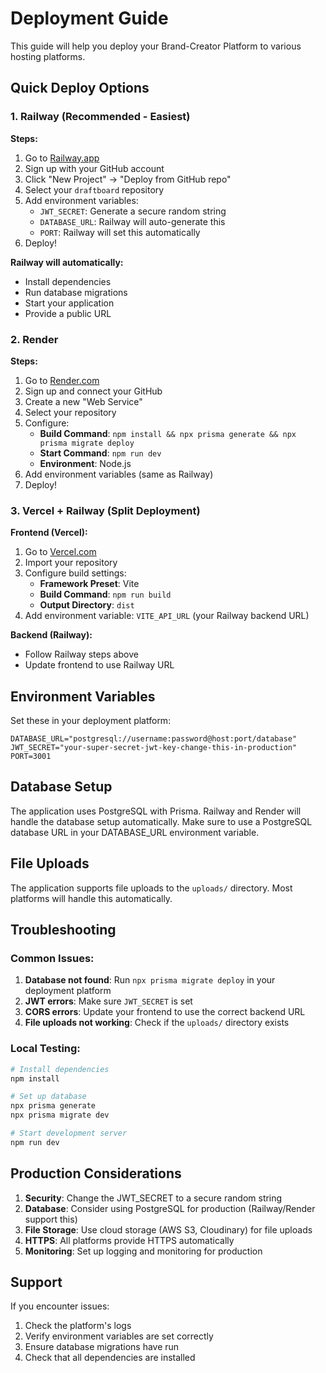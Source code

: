 # Deployment Guide

This guide will help you deploy your Brand-Creator Platform to various hosting platforms.

## Quick Deploy Options

### 1. Railway (Recommended - Easiest)

**Steps:**
1. Go to [Railway.app](https://railway.app)
2. Sign up with your GitHub account
3. Click "New Project" → "Deploy from GitHub repo"
4. Select your `draftboard` repository
5. Add environment variables:
   - `JWT_SECRET`: Generate a secure random string
   - `DATABASE_URL`: Railway will auto-generate this
   - `PORT`: Railway will set this automatically
6. Deploy!

**Railway will automatically:**
- Install dependencies
- Run database migrations
- Start your application
- Provide a public URL

### 2. Render

**Steps:**
1. Go to [Render.com](https://render.com)
2. Sign up and connect your GitHub
3. Create a new "Web Service"
4. Select your repository
5. Configure:
   - **Build Command**: `npm install && npx prisma generate && npx prisma migrate deploy`
   - **Start Command**: `npm run dev`
   - **Environment**: Node.js
6. Add environment variables (same as Railway)
7. Deploy!

### 3. Vercel + Railway (Split Deployment)

**Frontend (Vercel):**
1. Go to [Vercel.com](https://vercel.com)
2. Import your repository
3. Configure build settings:
   - **Framework Preset**: Vite
   - **Build Command**: `npm run build`
   - **Output Directory**: `dist`
4. Add environment variable: `VITE_API_URL` (your Railway backend URL)

**Backend (Railway):**
- Follow Railway steps above
- Update frontend to use Railway URL

## Environment Variables

Set these in your deployment platform:

```env
DATABASE_URL="postgresql://username:password@host:port/database"
JWT_SECRET="your-super-secret-jwt-key-change-this-in-production"
PORT=3001
```

## Database Setup

The application uses PostgreSQL with Prisma. Railway and Render will handle the database setup automatically. Make sure to use a PostgreSQL database URL in your DATABASE_URL environment variable.

## File Uploads

The application supports file uploads to the `uploads/` directory. Most platforms will handle this automatically.

## Troubleshooting

### Common Issues:

1. **Database not found**: Run `npx prisma migrate deploy` in your deployment platform
2. **JWT errors**: Make sure `JWT_SECRET` is set
3. **CORS errors**: Update your frontend to use the correct backend URL
4. **File uploads not working**: Check if the `uploads/` directory exists

### Local Testing:

```bash
# Install dependencies
npm install

# Set up database
npx prisma generate
npx prisma migrate dev

# Start development server
npm run dev
```

## Production Considerations

1. **Security**: Change the JWT_SECRET to a secure random string
2. **Database**: Consider using PostgreSQL for production (Railway/Render support this)
3. **File Storage**: Use cloud storage (AWS S3, Cloudinary) for file uploads
4. **HTTPS**: All platforms provide HTTPS automatically
5. **Monitoring**: Set up logging and monitoring for production

## Support

If you encounter issues:
1. Check the platform's logs
2. Verify environment variables are set correctly
3. Ensure database migrations have run
4. Check that all dependencies are installed 